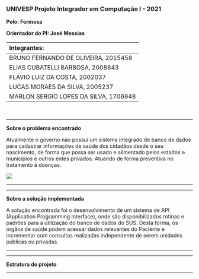 ### UNIVESP Projeto Integrador em Computação I - 2021

**Polo: Formosa** </br>

**Orientador do PI: José Messias** </br>

| Integrantes:                          |
| :------------------------------------ |
| BRUNO FERNANDO DE OLIVEIRA, 2015458   |
| ELIAS CUBATELLI BARBOSA, 2008843      |
| FLÁVIO LUIZ DA COSTA, 2002037         |
| LUCAS MORAES DA SILVA, 2005237        |
| MARLON SERGIO LOPES DA SILVA, 1706948 |

</br>

---

**Sobre o problema encontrado** </br>

Atualmente o governo não possui um sistema integrado de banco de dados para cadastrar informações de saúde dos cidadãos desde o seu nascimento, de forma que possa ser usado e alimentado pelos estados e municípios e outros entes privados. Atuando de forma preventiva no tratamento à doenças.

<img src="https://user-images.githubusercontent.com/50468352/141718680-891f561c-32c1-43b9-92b7-4504a5f41190.png" />

---

---

**Sobre a solução implementada** </br>

A solução encontrada foi o desenvolvimento de um sistema de API (Application Programming Interface), onde são disponibilizados rotinas e padrões para a utilização do banco de dados do SUS. Desta forma, os órgãos de saúde podem acessar dados relevantes do Paciente e incrementar com consultas realizadas independente de serem unidades públicas ou privadas.

---

---

**Estrutura do projeto** </br>

---

